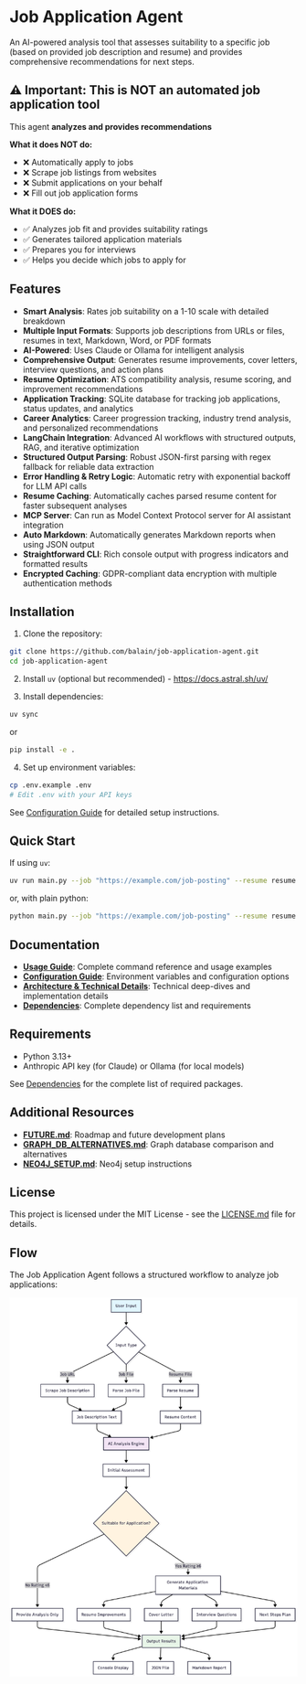 # Job Application Agent

An AI-powered analysis tool that assesses suitability to a specific job (based on provided job description and resume) and provides comprehensive recommendations for next steps.

## ⚠️ Important: This is NOT an automated job application tool

This agent **analyzes and provides recommendations**

**What it does NOT do:**
- ❌ Automatically apply to jobs
- ❌ Scrape job listings from websites
- ❌ Submit applications on your behalf
- ❌ Fill out job application forms

**What it DOES do:**
- ✅ Analyzes job fit and provides suitability ratings
- ✅ Generates tailored application materials
- ✅ Prepares you for interviews
- ✅ Helps you decide which jobs to apply for

## Features

- **Smart Analysis**: Rates job suitability on a 1-10 scale with detailed breakdown
- **Multiple Input Formats**: Supports job descriptions from URLs or files, resumes in text, Markdown, Word, or PDF formats
- **AI-Powered**: Uses Claude or Ollama for intelligent analysis
- **Comprehensive Output**: Generates resume improvements, cover letters, interview questions, and action plans
- **Resume Optimization**: ATS compatibility analysis, resume scoring, and improvement recommendations
- **Application Tracking**: SQLite database for tracking job applications, status updates, and analytics
- **Career Analytics**: Career progression tracking, industry trend analysis, and personalized recommendations
- **LangChain Integration**: Advanced AI workflows with structured outputs, RAG, and iterative optimization
- **Structured Output Parsing**: Robust JSON-first parsing with regex fallback for reliable data extraction
- **Error Handling & Retry Logic**: Automatic retry with exponential backoff for LLM API calls
- **Resume Caching**: Automatically caches parsed resume content for faster subsequent analyses
- **MCP Server**: Can run as Model Context Protocol server for AI assistant integration
- **Auto Markdown**: Automatically generates Markdown reports when using JSON output
- **Straightforward CLI**: Rich console output with progress indicators and formatted results
- **Encrypted Caching**: GDPR-compliant data encryption with multiple authentication methods

## Installation

1. Clone the repository:
```bash
git clone https://github.com/balain/job-application-agent.git
cd job-application-agent
```

2. Install `uv` (optional but recommended) - https://docs.astral.sh/uv/

3. Install dependencies:
```bash
uv sync
```
or

```bash
pip install -e .
```

4. Set up environment variables:
```bash
cp .env.example .env
# Edit .env with your API keys
```

See [Configuration Guide](docs/CONFIG.md) for detailed setup instructions.

## Quick Start

If using `uv`:
```bash
uv run main.py --job "https://example.com/job-posting" --resume resume.docx
```

or, with plain python:

```bash
python main.py --job "https://example.com/job-posting" --resume resume.docx
```

## Documentation

- **[Usage Guide](docs/USAGE.md)**: Complete command reference and usage examples
- **[Configuration Guide](docs/CONFIG.md)**: Environment variables and configuration options
- **[Architecture & Technical Details](docs/ARCHITECTURE.md)**: Technical deep-dives and implementation details
- **[Dependencies](docs/DEPENDENCIES.md)**: Complete dependency list and requirements

## Requirements

- Python 3.13+
- Anthropic API key (for Claude) or Ollama (for local models)

See [Dependencies](docs/DEPENDENCIES.md) for the complete list of required packages.

## Additional Resources

- **[FUTURE.md](FUTURE.md)**: Roadmap and future development plans
- **[GRAPH_DB_ALTERNATIVES.md](GRAPH_DB_ALTERNATIVES.md)**: Graph database comparison and alternatives
- **[NEO4J_SETUP.md](NEO4J_SETUP.md)**: Neo4j setup instructions

## License

This project is licensed under the MIT License - see the [LICENSE.md](LICENSE.md) file for details.

## Flow

The Job Application Agent follows a structured workflow to analyze job applications:

![Workflow](app-workflow.png)
